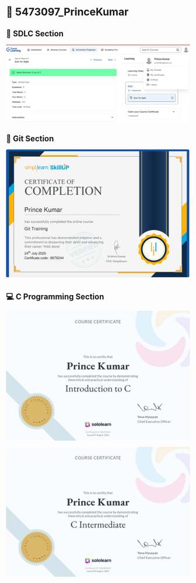# 📂 5473097_PrinceKumar

## 🧠 SDLC Section

![SDLC](https://github.com/Prince1587/5473097_PrinceKumar/blob/master/SDLC/5473097_Prince.jpg)

## 🔧 Git Section

![Git](https://github.com/Prince1587/5473097_PrinceKumar/blob/master/Git/5473097_Prince.jpg)

## 💻 C Programming Section

![C](https://github.com/Prince1587/5473097_PrinceKumar/blob/master/Sololearn%20(C%20Language)/Introduction%20to%20C.jpg)

![C](https://github.com/Prince1587/5473097_PrinceKumar/blob/master/Sololearn%20(C%20Language)/C%20Intermediate.jpg)

